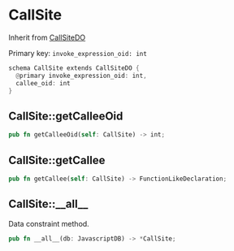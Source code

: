 # CallSite

Inherit from [CallSiteDO](./CallSiteDO.md)

Primary key: `invoke_expression_oid: int`

```rust
schema CallSite extends CallSiteDO {
  @primary invoke_expression_oid: int,
  callee_oid: int
}
```
## CallSite::getCalleeOid

```rust
pub fn getCalleeOid(self: CallSite) -> int;
```
## CallSite::getCallee

```rust
pub fn getCallee(self: CallSite) -> FunctionLikeDeclaration;
```
## CallSite::\_\_all\_\_

Data constraint method.

```rust
pub fn __all__(db: JavascriptDB) -> *CallSite;
```
